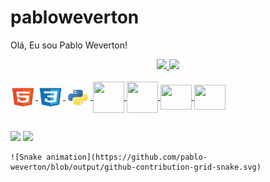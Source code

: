 # pabloweverton

Olá, Eu sou Pablo Weverton!

<div align="center">
  <a href="https://github.com/pablo-weverton">
  <img height="180em" src="https://github-readme-stats.vercel.app/api?username=pablo-weverton&show_icons=true&theme=dark&include_all_commits=true&count_private=true"/>
  <img height="180em" src="https://github-readme-stats.vercel.app/api/top-langs/?username=pablo-weverton&layout=compact&langs_count=7&theme=dark"/>
</div>

<div>
  <div style="display: inline_block"><br>
  <img align="center" height="30" width="40" src="https://raw.githubusercontent.com/devicons/devicon/master/icons/html5/html5-original.svg">
  <img align="center" height="30" width="40" src="https://raw.githubusercontent.com/devicons/devicon/master/icons/css3/css3-original.svg">
  <img align="center" height="30" width="40" src="https://raw.githubusercontent.com/devicons/devicon/master/icons/python/python-original.svg">
  <img align="center" height="50" width="50" src="https://cdn.jsdelivr.net/gh/devicons/devicon/icons/django/django-original.svg" />
  <img align="center" height="50" width="50" stroke="rgb(255,255,255)" src="https://cdn.jsdelivr.net/gh/devicons/devicon/icons/flask/flask-original-wordmark.svg" />
  <img align="center" height="40" width="50" src="https://cdn.jsdelivr.net/gh/devicons/devicon/icons/mysql/mysql-original-wordmark.svg" />
  <img align="center" height="40" width="50" src="https://cdn.jsdelivr.net/gh/devicons/devicon/icons/postgresql/postgresql-plain-wordmark.svg" />
</div>
  
  ##
  
  <div>
  <a href = "pablowverton321@gmail.com"><img src="https://img.shields.io/badge/-Gmail-%23333?style=for-the-badge&logo=gmail&logoColor=white" target="_blank"></a>
  <a href="https://www.linkedin.com/in/pablo-weverton" target="_blank"><img src="https://img.shields.io/badge/-LinkedIn-%230077B5?style=for-the-badge&logo=linkedin&logoColor=white" target="_blank"></a> 
    
    ![Snake animation](https://github.com/pablo-weverton/blob/output/github-contribution-grid-snake.svg)
    
  </div>
